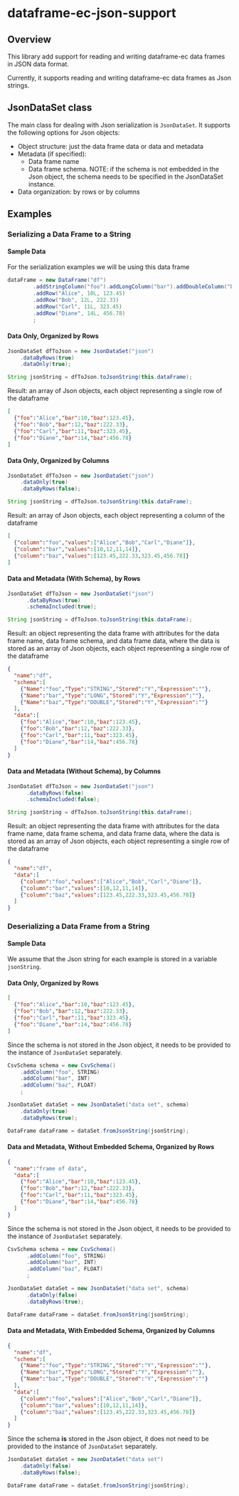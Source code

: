 # dataframe-ec-json-support

## Overview

This library add support for reading and writing dataframe-ec data frames in JSON data format. 

Currently, it supports reading and writing dataframe-ec data frames as Json strings.

## JsonDataSet class

The main class for dealing with Json serialization is `JsonDataSet`. It supports the following options for Json objects: 

* Object structure: just the data frame data or data and metadata
* Metadata (if specified):
  * Data frame name
  * Data frame schema. NOTE: if the schema is not embedded in the Json object, the schema needs to be specified in the JsonDataSet instance.
* Data organization: by rows or by columns   

## Examples

### Serializing a Data Frame to a String

#### Sample Data
For the serialization examples we will be using this data frame
```java
dataFrame = new DataFrame("df")
        .addStringColumn("foo").addLongColumn("bar").addDoubleColumn("baz")
        .addRow("Alice", 10L, 123.45)
        .addRow("Bob", 12L, 222.33)
        .addRow("Carl", 11L, 323.45)
        .addRow("Diane", 14L, 456.78)
        ;
```

#### Data Only, Organized by Rows
```java
JsonDataSet dfToJson = new JsonDataSet("json")
    .dataByRows(true)
    .dataOnly(true);

String jsonString = dfToJson.toJsonString(this.dataFrame);
```

Result: an array of Json objects, each object representing a single row of the dataframe

```json
[
  {"foo":"Alice","bar":10,"baz":123.45}, 
  {"foo":"Bob","bar":12,"baz":222.33}, 
  {"foo":"Carl","bar":11,"baz":323.45}, 
  {"foo":"Diane","bar":14,"baz":456.78}
]
```

#### Data Only, Organized by Columns
```java
JsonDataSet dfToJson = new JsonDataSet("json")
    .dataOnly(true)
    .dataByRows(false);

String jsonString = dfToJson.toJsonString(this.dataFrame);
```

Result: an array of Json objects, each object representing a column of the dataframe

```json
[
  {"column":"foo","values":["Alice","Bob","Carl","Diane"]}, 
  {"column":"bar","values":[10,12,11,14]}, 
  {"column":"baz","values":[123.45,222.33,323.45,456.78]}
]
```

#### Data and Metadata (With Schema), by Rows
```java
JsonDataSet dfToJson = new JsonDataSet("json")
      .dataByRows(true)
      .schemaIncluded(true);

String jsonString = dfToJson.toJsonString(this.dataFrame);
```

Result: an object representing the data frame with attributes for the data frame name, data frame schema, and data frame data, where the data is stored as an array of Json objects, each object representing a single row of the dataframe

```json
{
  "name":"df",
  "schema":[
    {"Name":"foo","Type":"STRING","Stored":"Y","Expression":""}, 
    {"Name":"bar","Type":"LONG","Stored":"Y","Expression":""}, 
    {"Name":"baz","Type":"DOUBLE","Stored":"Y","Expression":""}
  ],
  "data":[
    {"foo":"Alice","bar":10,"baz":123.45}, 
    {"foo":"Bob","bar":12,"baz":222.33}, 
    {"foo":"Carl","bar":11,"baz":323.45}, 
    {"foo":"Diane","bar":14,"baz":456.78}
  ]
}
```

#### Data and Metadata (Without Schema), by Columns
```java
JsonDataSet dfToJson = new JsonDataSet("json")
      .dataByRows(false)
      .schemaIncluded(false);

String jsonString = dfToJson.toJsonString(this.dataFrame);
```

Result: an object representing the data frame with attributes for the data frame name, data frame schema, and data frame data, where the data is stored as an array of Json objects, each object representing a single row of the dataframe

```json
{
  "name":"df", 
  "data":[
    {"column":"foo","values":["Alice","Bob","Carl","Diane"]}, 
    {"column":"bar","values":[10,12,11,14]}, 
    {"column":"baz","values":[123.45,222.33,323.45,456.78]}
  ]
}
```

### Deserializing a Data Frame from a String

#### Sample Data

We assume that the Json string for each example is stored in a variable `jsonString`. 

#### Data Only, Organized by Rows

```json
[
  {"foo":"Alice","bar":10,"baz":123.45}, 
  {"foo":"Bob","bar":12,"baz":222.33}, 
  {"foo":"Carl","bar":11,"baz":323.45}, 
  {"foo":"Diane","bar":14,"baz":456.78}
]
```

Since the schema is not stored in the Json object, it needs to be provided to the instance of `JsonDataSet` separately.

```java
CsvSchema schema = new CsvSchema()
    .addColumn("foo", STRING)
    .addColumn("bar", INT)
    .addColumn("baz", FLOAT)
    ;

JsonDataSet dataSet = new JsonDataSet("data set", schema)
    .dataOnly(true)
    .dataByRows(true);

DataFrame dataFrame = dataSet.fromJsonString(jsonString);
```

#### Data and Metadata, Without Embedded Schema, Organized by Rows
```json
{
  "name":"frame of data", 
  "data":[
    {"foo":"Alice","bar":10,"baz":123.45}, 
    {"foo":"Bob","bar":12,"baz":222.33}, 
    {"foo":"Carl","bar":11,"baz":323.45}, 
    {"foo":"Diane","bar":14,"baz":456.78}
  ]
}
```

Since the schema is not stored in the Json object, it needs to be provided to the instance of `JsonDataSet` separately.

```java
CsvSchema schema = new CsvSchema()
      .addColumn("foo", STRING)
      .addColumn("bar", INT)
      .addColumn("baz", FLOAT)
      ;

JsonDataSet dataSet = new JsonDataSet("data set", schema)
      .dataOnly(false)
      .dataByRows(true);

DataFrame dataFrame = dataSet.fromJsonString(jsonString);
```

#### Data and Metadata, With Embedded Schema, Organized by Columns
```json
{
  "name":"df", 
  "schema":[
    {"Name":"foo","Type":"STRING","Stored":"Y","Expression":""}, 
    {"Name":"bar","Type":"LONG","Stored":"Y","Expression":""}, 
    {"Name":"baz","Type":"DOUBLE","Stored":"Y","Expression":""}
  ], 
  "data":[
    {"column":"foo","values":["Alice","Bob","Carl","Diane"]}, 
    {"column":"bar","values":[10,12,11,14]}, 
    {"column":"baz","values":[123.45,222.33,323.45,456.78]}
  ]
}
```

Since the schema **is** stored in the Json object, it does not need to be provided to the instance of `JsonDataSet` separately.

```java
JsonDataSet dataSet = new JsonDataSet("data set")
    .dataOnly(false)
    .dataByRows(false);

DataFrame dataFrame = dataSet.fromJsonString(jsonString);
```
